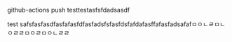 github-actions push testtestasfsfdadsasdf

test safsfasfasdfasfafasfdfasfadsfsfasfdsfafdafasffafasfadsafafㅁㅇㄴㄹㅁㄴㅇㄹㄹㅁㅇㄹㅁㅇㄴㄹㄹ